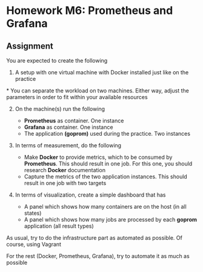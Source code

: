 # Homework M6: Prometheus and Grafana

## Assignment

You are expected to create the following

1. A setup with one virtual machine with Docker installed just like on the practice

<italic>* You can separate the workload on two machines. Either way, adjust the parameters in order to fit within your available resources
</italic>

2. On the machine(s) run the following

    - <strong>Prometheus</strong> as container. One instance
    - <strong>Grafana</strong> as container. One instance
    - The application <strong>(goprom)</strong> used during the practice. Two instances

3. In terms of measurement, do the following

    - Make <strong>Docker</strong> to provide metrics, which to be consumed by <strong>Prometheus</strong>. This should result in one job. <italic>For this one, you should research <strong>Docker</strong> documentation</italic>
    - Capture the metrics of the two application instances. This should result in one job with two targets

4. In terms of visualization, create a simple dashboard that has

    - A panel which shows how many containers are on the host (in all states)
    - A panel which shows how many jobs are processed by each <strong>goprom</strong> application (all result types)

As usual, try to do the infrastructure part as automated as possible. Of course, using Vagrant

For the rest (Docker, Prometheus, Grafana), try to automate it as much as possible